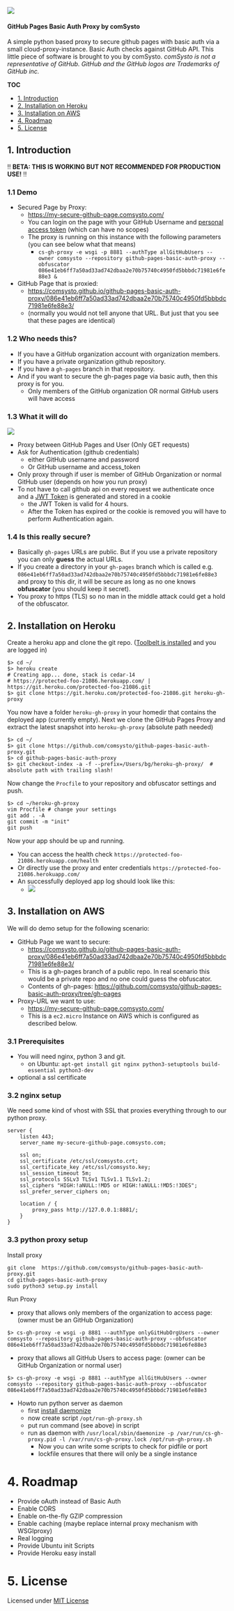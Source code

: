 ![](./doc/logo.png)

#### GitHub Pages Basic Auth Proxy by comSysto

A simple python based proxy to secure github pages with basic auth via a small cloud-proxy-instance.
Basic Auth checks against GitHub API. This little piece of software is brought to you by comSysto.
*comSysto is not a representative of GitHub. GitHub and the GitHub logos are Trademarks of GitHub inc.* 

**TOC**
  * [1. Introduction](#1-introduction)
  * [2. Installation on Heroku](#2-installation-on-heroku)
  * [3. Installation on AWS](#3-installation-on-aws)
  * [4. Roadmap](#4-roadmap)
  * [5. License](#5-license)

## 1. Introduction

:bangbang: **BETA: THIS IS WORKING BUT NOT RECOMMENDED FOR PRODUCTION USE!** :bangbang: 
 
### 1.1 Demo

  * Secured Page by Proxy:
    * https://my-secure-github-page.comsysto.com/
    * You can login on the page with your GitHub Username and [personal access token](https://help.github.com/articles/creating-an-access-token-for-command-line-use/) (which can have no scopes)
    * The proxy is running on this instance with the following parameters (you can see below what that means)
      * `cs-gh-proxy -e wsgi -p 8881 --authType allGitHubUsers --owner comsysto --repository github-pages-basic-auth-proxy --obfuscator 086e41eb6ff7a50ad33ad742dbaa2e70b75740c4950fd5bbbdc71981e6fe88e3 &`
  * GitHub Page that is proxied:
    * https://comsysto.github.io/github-pages-basic-auth-proxy/086e41eb6ff7a50ad33ad742dbaa2e70b75740c4950fd5bbbdc71981e6fe88e3/
    * (normally you would not tell anyone that URL. But just that you see that these pages are identical)
 
### 1.2 Who needs this?

  * If you have a GitHub organization account with organization members.
  * If you have a private organization github repository.
  * If you have a `gh-pages` branch in that repository.
  * And if you want to secure the gh-pages page via basic auth, then this proxy is for you.
    * Only members of the GitHub organization OR normal GitHub users will have access
  
### 1.3 What it will do

![](./doc/basic-proxy.png)

  * Proxy between GitHub Pages and User (Only GET requests)
  * Ask for Authentication (github credentials)
    * either GitHub username and password
    * Or GitHub username and access_token
  * Only proxy through if user is member of GitHub Organization or normal GitHub user (depends on how you run proxy)
  * To not have to call github api on every request we authenticate once and a [JWT Token](https://jwt.io/) is generated and stored in a cookie
    * the JWT Token is valid for 4 hours.
    * After the Token has expired or the cookie is removed you will have to perform Authentication again.
  
### 1.4 Is this really secure?
 
  * Basically `gh-pages` URLs are public. But if you use a private repository you can only **guess** the actual URLs. 
  * If you create a directory in your `gh-pages` branch which is called e.g. `086e41eb6ff7a50ad33ad742dbaa2e70b75740c4950fd5bbbdc71981e6fe88e3` and proxy to this dir, it will be secure as long as no one knows **obfuscator** (you should keep it secret).
  * You proxy to https (TLS) so no man in the middle attack could get a hold of the obfuscator.

## 2. Installation on Heroku


Create a heroku app and clone the git repo. ([Toolbelt is installed](https://toolbelt.heroku.com/) and you are logged in)

```
$> cd ~/
$> heroku create
# Creating app... done, stack is cedar-14
# https://protected-foo-21086.herokuapp.com/ | https://git.heroku.com/protected-foo-21086.git
$> git clone https://git.heroku.com/protected-foo-21086.git heroku-gh-proxy
```

You now have a folder `heroku-gh-proxy` in your homedir that contains the deployed app (currently empty).
Next we clone the GitHub Pages Proxy and extract the latest snapshot into `heroku-gh-proxy` (absolute path needed)  

```
$> cd ~/
$> git clone https://github.com/comsysto/github-pages-basic-auth-proxy.git
$> cd github-pages-basic-auth-proxy
$> git checkout-index -a -f --prefix=/Users/bg/heroku-gh-proxy/  # absolute path with trailing slash!
```

Now change the `Procfile` to your repository and obfuscator settings and push.

```
$> cd ~/heroku-gh-proxy
vim Procfile # change your settings
git add . -A
git commit -m "init"
git push
```

Now your app should be up and running.

  * You can access the health check `https://protected-foo-21086.herokuapp.com/health`
  * Or directly use the proxy and enter credentials `https://protected-foo-21086.herokuapp.com/` 
  * An successfully deployed app log should look like this:
    * ![](./doc/heroku-log.png)



## 3. Installation on AWS

We will do demo setup for the following scenario:
  
  * GitHub Page we want to secure: 
    * https://comsysto.github.io/github-pages-basic-auth-proxy/086e41eb6ff7a50ad33ad742dbaa2e70b75740c4950fd5bbbdc71981e6fe88e3/
    * This is a gh-pages branch of a public repo. In real scenario this would be a private repo and no one could guess the obfuscator.
    * Contents of gh-pages: https://github.com/comsysto/github-pages-basic-auth-proxy/tree/gh-pages  
  * Proxy-URL we want to use: 
    * https://my-secure-github-page.comsysto.com/
    * This is a `ec2.micro` Instance on AWS which is configured as described below.
    
### 3.1 Prerequisites

  * You will need nginx, python 3 and git.
    * on Ubuntu: `apt-get install git nginx python3-setuptools build-essential python3-dev`
  * optional a ssl certificate  

### 3.2 nginx setup

We need some kind of vhost with SSL that proxies everything through to our python proxy.

```
server {
    listen 443;
    server_name my-secure-github-page.comsysto.com;

    ssl on;
    ssl_certificate /etc/ssl/comsysto.crt;
    ssl_certificate_key /etc/ssl/comsysto.key;
    ssl_session_timeout 5m;
    ssl_protocols SSLv3 TLSv1 TLSv1.1 TLSv1.2;
    ssl_ciphers "HIGH:!aNULL:!MD5 or HIGH:!aNULL:!MD5:!3DES";
    ssl_prefer_server_ciphers on;
    
    location / {
        proxy_pass http://127.0.0.1:8881/;
    }
}
```

### 3.3 python proxy setup

Install proxy
```
git clone  https://github.com/comsysto/github-pages-basic-auth-proxy.git
cd github-pages-basic-auth-proxy
sudo python3 setup.py install
```

Run Proxy

  * proxy that allows only members of the organization to access page: (owner must be an GitHub Organization)

```
$> cs-gh-proxy -e wsgi -p 8881 --authType onlyGitHubOrgUsers --owner comsysto --repository github-pages-basic-auth-proxy --obfuscator 086e41eb6ff7a50ad33ad742dbaa2e70b75740c4950fd5bbbdc71981e6fe88e3
```

  * proxy that allows all GitHub Users to access page: (owner can be GitHub Organization or normal user)

```
$> cs-gh-proxy -e wsgi -p 8881 --authType allGitHubUsers --owner comsysto --repository github-pages-basic-auth-proxy --obfuscator 086e41eb6ff7a50ad33ad742dbaa2e70b75740c4950fd5bbbdc71981e6fe88e3
```

  * Howto run python server as daemon
    * first [install daemonize](http://software.clapper.org/daemonize/)
    * now create script `/opt/run-gh-proxy.sh`
    * put run command (see above) in script
    * run as daemon with `/usr/local/sbin/daemonize -p /var/run/cs-gh-proxy.pid -l /var/run/cs-gh-proxy.lock /opt/run-gh-proxy.sh`
      * Now you can write some scripts to check for pidfile or port
      * lockfile ensures that there will only be a single instance

# 4. Roadmap

  * Provide oAuth instead of Basic Auth
  * Enable CORS
  * Enable on-the-fly GZIP compression
  * Enable caching (maybe replace internal proxy mechanism with WSGIproxy)
  * Real logging
  * Provide Ubuntu init Scripts
  * Provide Heroku easy install


# 5. License

Licensed under [MIT License](./LICENSE.md)
